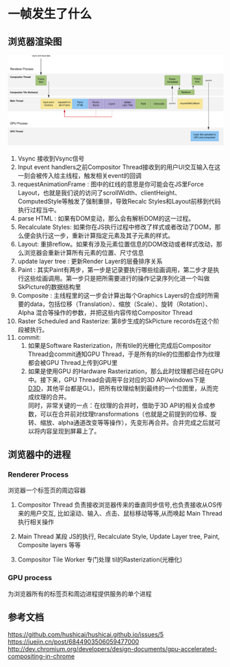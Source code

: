 # 一帧发生了什么


## 浏览器渲染图

![](./一帧发生了什么/anatomy-of-a-frame.svg)

1. Vsync 接收到Vsync信号
2. Input event handlers之前Compositor Thread接收到的用户UI交互输入在这一刻会被传入给主线程，触发相关event的回调
3. requestAnimationFrame :  图中的红线的意思是你可能会在JS里Force Layout，也就是我们说的访问了scrollWidth、clientHeight、ComputedStyle等触发了强制重排，导致Recalc Styles和Layout前移到代码执行过程当中。
4. parse HTML : 如果有DOM变动，那么会有解析DOM的这一过程。
5. Recalculate Styles: 如果你在JS执行过程中修改了样式或者改动了DOM，那么便会执行这一步，重新计算指定元素及其子元素的样式。
6. Layout: 重排reflow。如果有涉及元素位置信息的DOM改动或者样式改动，那么浏览器会重新计算所有元素的位置、尺寸信息
7. update layer tree : 更新Render Layer的层叠排序关系
8. Paint : 其实Paint有两步，第一步是记录要执行哪些绘画调用，第二步才是执行这些绘画调用。第一步只是把所需要进行的操作记录序列化进一个叫做SkPicture的数据结构里
9. Composite : 主线程里的这一步会计算出每个Graphics Layers的合成时所需要的data，包括位移（Translation）、缩放（Scale）、旋转（Rotation）、Alpha 混合等操作的参数，并把这些内容传给Compositor Thread
10. Raster Scheduled and Rasterize: 第8步生成的SkPicture records在这个阶段被执行。
11. commit:  
    1.  如果是Software Rasterization，所有tile的光栅化完成后Compositor Thread会commit通知GPU Thread，于是所有的tile的位图都会作为纹理都会被GPU Thread上传到GPU里
    2.  如果是使用GPU 的Hardware Rasterization，那么此时纹理都已经在GPU中。接下来，GPU Thread会调用平台对应的3D API(windows下是[D3D](http://baike.baidu.com/link?url=iukraGeY0dHYga0DQD-SbwQ9az37FcXwzhd0j_cFsGTEiKjOa8Q74T9i-I11webzQ1HtjjVDq_zYugxMDsuRUa)，其他平台都是GL)，把所有纹理绘制到最终的一个位图里，从而完成纹理的合并。  
    同时，非常关键的一点：在纹理的合并时，借助于3D API的相关合成参数，可以在合并前对纹理transformations（也就是之前提到的位移、旋转、缩放、alpha通道改变等等操作），先变形再合并。合并完成之后就可以将内容呈现到屏幕上了。
## 浏览器中的进程

### Renderer Process 

浏览器一个标签页的周边容器

1. Compositor Thread
  负责接收浏览器传来的垂直同步信号,也负责接收从OS传来的用户交互, 比如滚动、输入、点击、鼠标移动等等,从而唤起 Main Thread 执行相关操作

2. Main Thread
  某段 JS的执行, Recalculate Style, Update Layer tree, Paint, Composite layers 等等 

3. Compositor Tile Worker
  专门处理 til的Rasterization(光栅化)



### GPU process

为浏览器所有的标签页和周边进程提供服务的单个进程



## 参考文档

<https://github.com/hushicai/hushicai.github.io/issues/5>
<https://juejin.cn/post/6844903506059477000>
<http://dev.chromium.org/developers/design-documents/gpu-accelerated-compositing-in-chrome>
